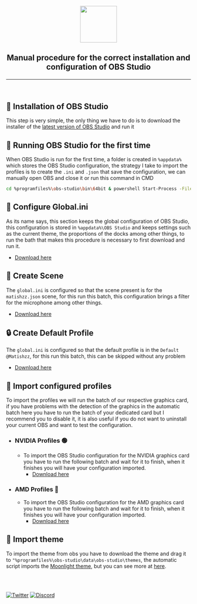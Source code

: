 <p align="center"> <img src="https://jdleongomez.info/es/post/obs/featured.png" height="100" /> </p>

##  <p align="center"> Manual procedure for the correct installation and configuration of OBS Studio </p>

---
<br>

## 🔗 Installation of OBS Studio
This step is very simple, the only thing we have to do is to download the installer of the [latest version of OBS Studio](https://obsproject.com/es/download) and run it 

## 📌 Running OBS Studio for the first time
When OBS Studio is run for the first time, a folder is created in `%appdata%` which stores the OBS Studio configuration, the strategy I take to import the profiles is to create the `.ini` and `.json` that save the configuration, we can manually open OBS and close it or run this command in CMD
```sh
cd %programfiles%\obs-studio\bin\64bit & powershell Start-Process -FilePath "obs64.exe" -WindowStyle Minimized & timeout /t 3 >nul & powershell stop-process -ProcessName obs64 -Force
```

## 🎈 Configure Global.ini
As its name says, this section keeps the global configuration of OBS Studio, this configuration is stored in `%appdata%\OBS Studio` and keeps settings such as the current theme, the proportions of the docks among other things, to run the bath that makes this procedure is necessary to first download and run it. 
* [Download here](https://github.com/Matishzz/OBS-Studio/releases/download/v1-Manual/Global.bat)

## 🔌 Create Scene
The `global.ini` is configured so that the scene present is for the `matishzz.json` scene, for this run this batch, this configuration brings a filter for the microphone among other things.
* [Download here](https://github.com/Matishzz/OBS-Studio/releases/download/v1-Manual/CreateScene.bat)

## 🔒 Create Default Profile
The `global.ini` is configured so that the default profile is in the `Default @Matishzz`, for this run this batch, this can be skipped without any problem
* [Download here](https://github.com/Matishzz/OBS-Studio/releases/download/v1-Manual/CreateDefault.bat)

## 🧥 Import configured profiles
To import the profiles we will run the batch of our respective graphics card, if you have problems with the detection of the graphics in the automatic batch here you have to run the batch of your dedicated card but I recommend you to disable it, it is also useful if you do not want to uninstall your current OBS and want to test the configuration. 
- ### NVIDIA Profiles 🟢
  - To import the OBS Studio configuration for the NVIDIA graphics card you have to run the following batch and wait for it to finish, when it finishes you will have your configuration imported.
      * [Download here](https://github.com/Matishzz/OBS-Studio/releases/download/v1-Manual/CreateProfilesNVIDIA.bat)

- ### AMD Profiles 🔴
   - To import the OBS Studio configuration for the AMD graphics card you have to run the following batch and wait for it to finish, when it finishes you will have your configuration imported.
       * [Download here](https://github.com/Matishzz/OBS-Studio/releases/download/v1-Manual/CreateProfilesAMD.bat)

## 📝 Import theme 
To import the theme from obs you have to download the theme and drag it to `"%programfiles%\obs-studio\data\obs-studio\themes`, the automatic script imports the [Moonlight theme](https://github.com/WyzzyMoon/Moonlight/releases/tag/v1.0), but you can see more at [here](https://obsproject.com/forum/resources/categories/themes.10/).

<br>
<br>

[![Twitter](https://img.shields.io/badge/-Twitter-black?style=for-the-badge&logo=twitter)](https://twitter.com/Matishzz)
[![Discord](https://img.shields.io/badge/-Discord-black?style=for-the-badge&logo=discord)](https://discord.io/MatishzzTweaking)
